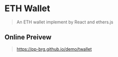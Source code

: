 # ETH Wallet
> An ETH wallet implement by React and ethers.js

## Online Preivew
> https://pp-brg.github.io/demo/twallet